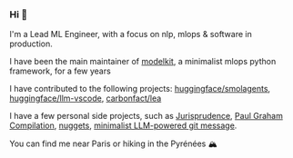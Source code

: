 ### Hi 👋

I'm a Lead ML Engineer, with a focus on nlp, mlops & software in production.

I have been the main maintainer of [modelkit](https://github.com/Cornerstone-OnDemand/modelkit), a minimalist mlops python framework, for a few years

I have contributed to the following projects: [huggingface/smolagents](https://github.com/huggingface/smolagents), [huggingface/llm-vscode](https://github.com/huggingface/llm-vscode), [carbonfact/lea](https://github.com/carbonfact/lea)

I have a few personal side projects, such as [Jurisprudence](https://huggingface.co/datasets/antoinejeannot/jurisprudence), [Paul Graham Compilation](https://huggingface.co/datasets/antoinejeannot/graham), [nuggets](https://github.com/antoinejeannot/nuggets), [minimalist LLM-powered git message](https://gist.github.com/antoinejeannot/efaa44a9de5b10024eac993034ce3a62).

You can find me near Paris or hiking in the Pyrénées 🏔️
